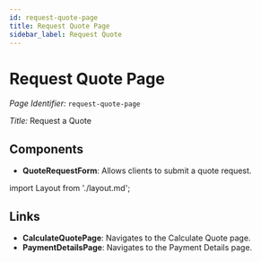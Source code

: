 ```yaml
---
id: request-quote-page
title: Request Quote Page
sidebar_label: Request Quote
---
```


# Request Quote Page

*Page Identifier:* `request-quote-page`

*Title:* Request a Quote

## Components
- **QuoteRequestForm**: Allows clients to submit a quote request.

import Layout from './layout.md';

<Layout />



## Links
- **CalculateQuotePage**: Navigates to the Calculate Quote page.
- **PaymentDetailsPage**: Navigates to the Payment Details page.
